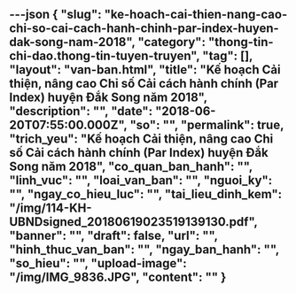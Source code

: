 ---json
{
    "slug": "ke-hoach-cai-thien-nang-cao-chi-so-cai-cach-hanh-chinh-par-index-huyen-dak-song-nam-2018",
    "category": "thong-tin-chi-dao.thong-tin-tuyen-truyen",
    "tag": [],
    "layout": "van-ban.html",
    "title": "Kế hoạch Cải thiện, nâng cao Chỉ số Cải cách hành chính (Par Index) huyện Đắk Song năm 2018",
    "description": "",
    "date": "2018-06-20T07:55:00.000Z",
    "so": "",
    "permalink": true,
    "trich_yeu": "Kế hoạch Cải thiện, nâng cao Chỉ số Cải cách hành chính (Par Index) huyện Đắk Song năm 2018",
    "co_quan_ban_hanh": "",
    "linh_vuc": "",
    "loai_van_ban": "",
    "nguoi_ky": "",
    "ngay_co_hieu_luc": "",
    "tai_lieu_dinh_kem": "/img/114-KH-UBNDsigned_20180619023519139130.pdf",
    "banner": "",
    "draft": false,
    "url": "",
    "hinh_thuc_van_ban": "",
    "ngay_ban_hanh": "",
    "so_hieu": "",
    "upload-image": "/img/IMG_9836.JPG",
    "__content__": ""
}
---
<p><img alt="" src="/img/IMG_9827.JPG" /></p>

<p><img alt="" src="/img/IMG_9828.JPG" /></p>

<p><img alt="" src="/img/IMG_9829.JPG" /></p>

<p><img alt="" src="/img/IMG_9830.JPG" /></p>

<p><img alt="" src="/img/IMG_9831.JPG" /></p>

<p><img alt="" src="/img/IMG_9832.JPG" /></p>

<p><img alt="" src="/img/IMG_9833.JPG" /></p>

<p><img alt="" src="/img/IMG_9834.JPG" /></p>

<p><img alt="" src="/img/IMG_9835.JPG" /></p>

<p><img alt="" src="/img/IMG_9836.JPG" /></p>
